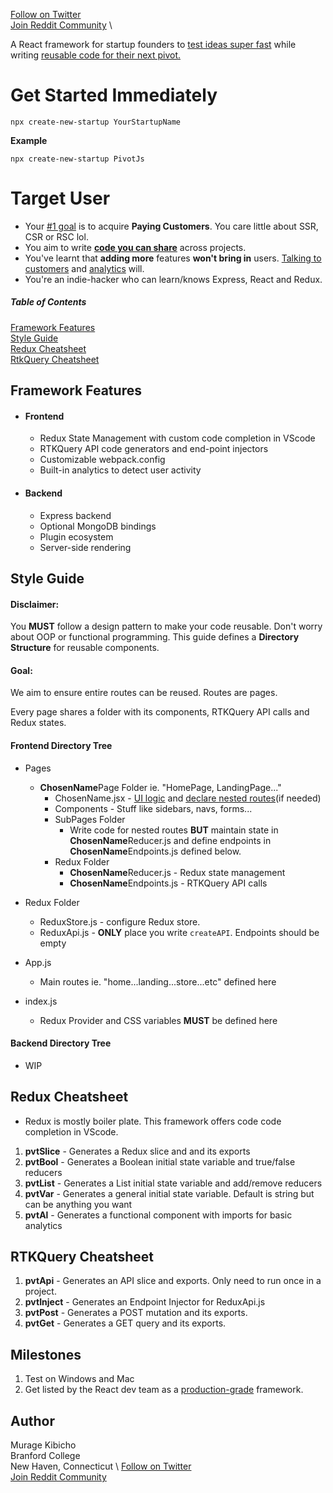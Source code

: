 [Follow on Twitter](https://twitter.com/murage_kibicho) \
[Join Reddit Community](https://www.reddit.com/r/PivotJS/) \

A React framework for startup founders to <ins>test ideas super fast</ins> while writing <ins>reusable code for their next pivot.</ins>  
# Get Started Immediately
```
npx create-new-startup YourStartupName
```
**Example**
```
npx create-new-startup PivotJs
```
# Target User
* Your <ins>#1 goal</ins> is to acquire **Paying Customers**. You care little  about SSR, CSR or RSC lol.  
* You aim to write <ins>**code you can share**</ins> across projects. 
* You've learnt that **adding more** features **won't bring in** users. <ins>Talking to customers</ins> and <ins>analytics</ins> will.
* You're an indie-hacker who can learn/knows Express, React and Redux.

##### Table of Contents  
[Framework Features](#features)  
[Style Guide](#styles) \
[Redux Cheatsheet](#rtk-cheatsheet) \
[RtkQuery Cheatsheet](#rtkquery-cheatsheet)


<a name="features"/>

## Framework Features
*	#### Frontend 
    * Redux State Management with custom code completion in VScode
    * RTKQuery API code generators and end-point injectors
    * Customizable webpack.config 
    * Built-in analytics to detect user activity

* #### Backend 
    * Express backend
    * Optional MongoDB bindings
    * Plugin ecosystem
    * Server-side rendering

<a name="styles"/>

## Style Guide
#### Disclaimer: 

You **MUST** follow a design pattern to make your code reusable. Don't worry about OOP or functional programming. This guide defines a **Directory Structure** for reusable components.

#### Goal: 

We aim to ensure entire routes can be reused. Routes are pages. 

Every page shares a folder with its components, RTKQuery API calls and Redux states. 

#### Frontend Directory Tree
* Pages 
	- **ChosenName**Page Folder ie. "HomePage, LandingPage..." 
	    - ChosenName.jsx - <ins>UI logic</ins> and <ins>declare nested routes</ins>(if needed)
	    - Components - Stuff like sidebars, navs, forms...
	    - SubPages Folder
	        - Write code for nested routes **BUT** maintain state in **ChosenName**Reducer.js and define endpoints in **ChosenName**Endpoints.js defined below.
	    - Redux Folder
	        - **ChosenName**Reducer.js - Redux state management
	        - **ChosenName**Endpoints.js - RTKQuery API calls 
	  
* Redux Folder
	- ReduxStore.js - configure Redux store.
	- ReduxApi.js - **ONLY** place you write `createAPI`. Endpoints should be empty
* App.js
	- Main routes ie. "home...landing...store...etc" defined here
* index.js
    - Redux Provider and CSS variables **MUST** be defined here

#### Backend Directory Tree
* WIP

<a name="rtk-cheatsheet"/>

## Redux Cheatsheet
* Redux is mostly boiler plate. This framework offers code code completion in VScode.
1. **pvtSlice** - Generates a Redux slice and and its exports
2. **pvtBool** - Generates a Boolean initial state variable and true/false reducers
3. **pvtList** - Generates a List initial state variable and add/remove reducers
4. **pvtVar** - Generates a general initial state variable. Default is string but can be anything you want
5. **pvtAl** - Generates a functional component with imports for basic analytics

<a name="rtkquery-cheatsheet"/>

## RTKQuery Cheatsheet
1. **pvtApi** - Generates an API slice and exports. Only need to run once in a project.
2. **pvtInject** - Generates an Endpoint Injector for ReduxApi.js
3. **pvtPost** - Generates a POST mutation and its exports.
4. **pvtGet** - Generates a GET query and its exports.

	
   

## Milestones
1. Test on Windows and Mac
2. Get listed by the React dev team as a [production-grade](https://react.dev/learn/start-a-new-react-project) framework.


## Author
Murage Kibicho \
Branford College \
New Haven, Connecticut \ 
[Follow on Twitter](https://twitter.com/murage_kibicho) \
[Join Reddit Community](https://www.reddit.com/r/PivotJS/)
